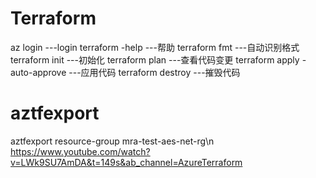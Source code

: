 # Terraform



 az login                         ---login 
 terraform -help                  ---帮助
 terraform fmt                    ---自动识别格式
 terraform init                   ---初始化
 terraform plan                   ---查看代码变更
 terraform apply -auto-approve    ---应用代码
 terraform destroy                ---摧毁代码  


 # aztfexport
 aztfexport resource-group mra-test-aes-net-rg\n  
 https://www.youtube.com/watch?v=LWk9SU7AmDA&t=149s&ab_channel=AzureTerraform  




